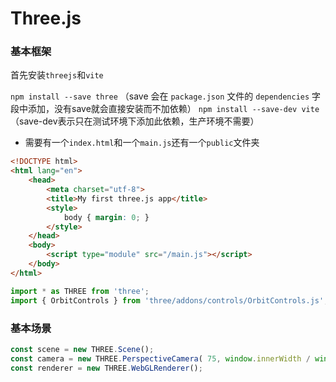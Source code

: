 # Three.js

### 基本框架

首先安装`threejs`和`vite`

`npm install --save three`  （save 会在 `package.json` 文件的 `dependencies` 字段中添加，没有save就会直接安装而不加依赖）
`npm install --save-dev vite` （save-dev表示只在测试环境下添加此依赖，生产环境不需要）

- 需要有一个`index.html`和一个`main.js`还有一个`public`文件夹

```html
<!DOCTYPE html>
<html lang="en">
	<head>
		<meta charset="utf-8">
		<title>My first three.js app</title>
		<style>
			body { margin: 0; }
		</style>
	</head>
	<body>
		<script type="module" src="/main.js"></script>
	</body>
</html>
```

```js
import * as THREE from 'three';
import { OrbitControls } from 'three/addons/controls/OrbitControls.js'; //控制视角
```

### 基本场景

```js
const scene = new THREE.Scene();
const camera = new THREE.PerspectiveCamera( 75, window.innerWidth / window.innerHeight, 0.1, 1000 );
const renderer = new THREE.WebGLRenderer();
```

### 

